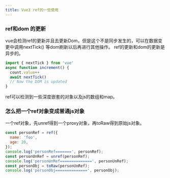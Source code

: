 ```yaml
---
title: Vue3 ref的一些使用
---
```


### ref和dom 的更新

vue会检测ref的更新并且去更新Dom，但是这个不是同步发生的，可以在数据变更中调用nextTick() 等dom刷新以后再进行其他操作。
ref的更新和dom的更新是异步的。
``` js
import { nextTick } from 'vue'
async function increment() {
  count.value++
  await nextTick()
  // Now the DOM is updated
}
```

ref可以检测到一些深度嵌套的对象以及js的数组和map。


### 怎么把一个ref对象变成普通js对象

一个ref对象，先unref得到一个proxy对象，再toRaw得到原始js对象。

```js
const personRef = ref({  
  name: 'foo',  
  age: 20,  
});  
console.log('personRef=======', personRef);  
const personUnRef = unref(personRef);  
console.log('personUnRef==============', personUnRef);  
const personObj = toRaw(personUnRef);  
console.log('personObj==============', personObj);
```

